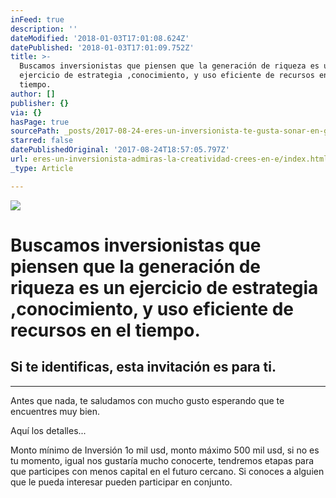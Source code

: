```yaml
---
inFeed: true
description: ''
dateModified: '2018-01-03T17:01:08.624Z'
datePublished: '2018-01-03T17:01:09.752Z'
title: >-
  Buscamos inversionistas que piensen que la generación de riqueza es un
  ejercicio de estrategia ,conocimiento, y uso eficiente de recursos en el
  tiempo.
author: []
publisher: {}
via: {}
hasPage: true
sourcePath: _posts/2017-08-24-eres-un-inversionista-te-gusta-sonar-en-grande-crees-e.md
starred: false
datePublishedOriginal: '2017-08-24T18:57:05.797Z'
url: eres-un-inversionista-admiras-la-creatividad-crees-en-e/index.html
_type: Article

---
```

![](https://the-grid-user-content.s3-us-west-2.amazonaws.com/268e0ed4-8aef-4c09-b62a-b8e583ef0c2b.jpg)

# Buscamos inversionistas que piensen que la generación de riqueza es un ejercicio de estrategia ,conocimiento, y uso eficiente de recursos en el tiempo.

## Si te identificas, esta invitación es para ti.

---

Antes que nada, te saludamos con mucho gusto esperando que te encuentres muy bien.

Aquí los detalles...

Monto mínimo de Inversión 1o mil usd, monto máximo 500 mil usd, si no es tu momento, igual nos gustaría mucho conocerte, tendremos etapas para que participes con menos capital en el futuro cercano. Si conoces a alguien que le pueda interesar pueden participar en conjunto.